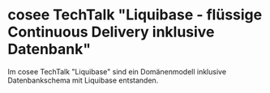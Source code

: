 # cosee TechTalk "Liquibase - flüssige Continuous Delivery inklusive Datenbank"
Im cosee TechTalk "Liquibase" sind ein Domänenmodell inklusive Datenbankschema mit Liquibase entstanden.